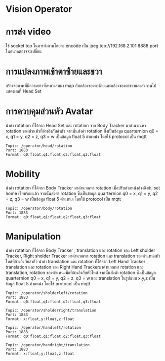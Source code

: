 # Vision Operator
# การส่ง video
ใช้ socket tcp ในการส่งภาพโดยจะ encode เป็น jpeg tcp://192.168.2.101:8888 port ในอนาคตอาจจะเปลี่ยน
# การแปลงภาพเข้าตาซ้ายและขวา
สร้างจอภาพที่มีความยาวที่เหมาะสมมา map กับกล้องของตาซ้ายและกล้องของตาขวาและส่งภาพไปแสดงผลที่ Head Set
# การควบคุมส่วนหัว Avatar
นำค่า rotation ที่ได้จาก Head Set และ rotation จาก Body Tracker มาคำนวณหา rotation ของส่วนหัวที่อ้างอิงกับลำตัว 
จากนั้นส่งค่า rotation ซึ่งเป็นข้อมูล quarternion q0 = x, q1 = y, q2 = z, q3 = w เป็นข้อมูล float 5 ตำแหน่ง
โดยใช้ protocol เป็น mqtt

	Topic: /operator/head/rotation
	Port: 1883
	Format: q0:float,q1:float,q2:float,q3:float

# Mobility
นำค่า rotation ที่ได้จาก Body Tracker มาคำนวณหา rotation เมื่อปรับตำแหน่งอ้างอิงกับ set home เรียบร้อยแล้ว
จากนั้นส่งค่า rotation ซึ่งเป็นข้อมูล quarternion q0 = x, q1 = y, q2 = z, q3 = w เป็นข้อมูล float 5 ตำแหน่ง
โดยใช้ protocol เป็น mqtt

	Topic: /operator/body/rotation
	Port: 1883
	Format: q0:float,q1:float,q2:float,q3:float

# Manipulation
นำค่า rotation ที่ได้จาก Body Tracker , translation และ rotation ของ Left sholder Tracker, Right sholder Tracker มาคำนวณหา rotation และ translation ของตำแหน่งหัวไหล่ที่อ้างอิงกับลำตัว
นำค่า translation และ rotation ที่ได้จาก Left Hand Tracker , translation และ rotation ของ Right Hand Trackerมาคำนวณหา rotation และ translation, rotation ของตำแหน่งมือที่อ้างอิงกับหัวไหล่
จากนั้นส่งค่า rotation ซึ่งเป็นข้อมูล quarternion q0 = x, q1 = y, q2 = z, q3 = w และ translation ในรูปแบบ x,y,z เป็นข้อมูล float 5 ตำแหน่ง
โดยใช้ protocol เป็น mqtt

	Topic: /operator/sholderleft/rotation
	Port: 1883
	Format: q0:float,q1:float,q2:float,q3:float

	Topic: /operator/sholderright/translation
	Port: 1883
	Format: x:float,y:float,z:float

	Topic: /operator/handleft/rotation
	Port: 1883
	Format: q0:float,q1:float,q2:float,q3:float

	Topic: /operator/handright/translation
	Port: 1883
	Format: x:float,y:float,z:float